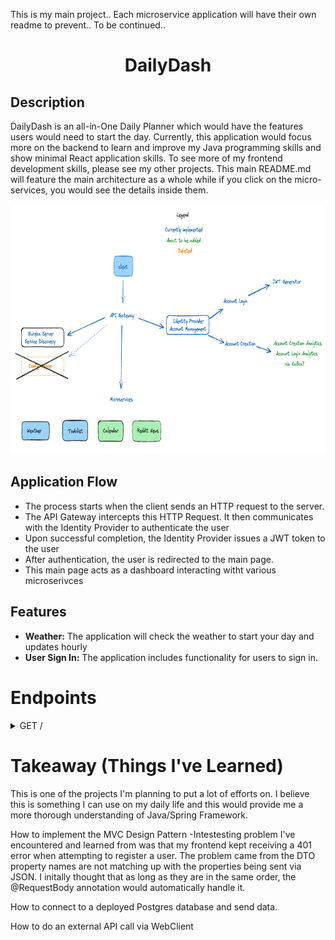 This is my main project.. 
Each microservice application will have their own readme to prevent..
To be continued.. 


<h1 align='center'>
  DailyDash 
</h1>


<h2>Description</h2>

DailyDash is an all-in-One Daily Planner which would have the features users would need to start the day. Currently, this application would focus more on the backend to learn and improve my Java programming skills and show minimal React application skills. To see more of my frontend development skills, please see my other projects. This main README.md will feature the main architecture as a whole while if you click on the micro-services, you would see the details inside them. 

<div align='center'>
<img src="https://github.com/KenMain5/DailyDash/blob/main/githubResources/projectArchitecture.png?raw=true" height="400"> 
</div>

<h2>Application Flow</h2>
<div>
  <ul>
    <li>The process starts when the client sends an HTTP request to the server.</li>
    <li>The API Gateway intercepts this HTTP Request. It then communicates with the Identity Provider to authenticate the user</li>
    <li>Upon successful completion, the Identity Provider issues a JWT token to the user</li>
    <li>After authentication, the user is redirected to the main page. </li>
    <li>This main page acts as a dashboard interacting witht various microserivces</li>
</div>



<h2>Features</h2>
<div>
  <ul>
    <li><strong>Weather:</strong> The application will check the weather to start your day and updates hourly </li>
    <li><strong>User Sign In:</strong> The application includes functionality for users to sign in. </li>  </ul>
</div>



# Endpoints
<details>
  <summary>GET /</summary>
  <br>
  <div>
	This is the endpoint that the client request gets sent to when initially access the website. The RestController will receive this client request and 
    at the moment will just send the daily weather information that we receive from the external API "https://openweathermap.org/". 
      - Planning to create a function that would only send back the necessary information, as well as a way to save this to the database.
      - Hourly checks so that it gets updated 
  </div>
  <br>
</details>


# Takeaway (Things I've Learned)
This is one of the projects I'm planning to put a lot of efforts on. I believe this is something I can use on my daily life and this would provide me a 
more thorough understanding of Java/Spring Framework. 
  
How to implement the MVC Design Pattern
	-Intestesting problem I've encountered and learned from was that my frontend kept receiving a 401 error when attempting to register a user. The problem came 		from the DTO property names are not matching up with the properties being sent via JSON. I initally thought that as long as they are in the same order, the 		@RequestBody annotation would automatically handle it. 
  
How to connect to a deployed Postgres database and send data. 
    
How to do an external API call via WebClient 

